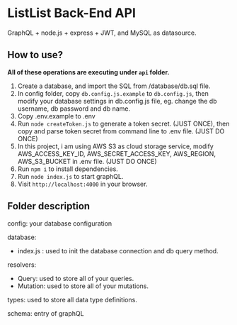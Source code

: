 # ListList Back-End API

 GraphQL + node.js + express + JWT, and MySQL as datasource.

## How to use?

**All of these operations are executing under `api` folder.**

1. Create a database, and import the SQL from /database/db.sql file.
2. In config folder, copy `db.config.js.example` to `db.config.js`, then modify your database settings in db.config.js file, eg. change the db username, db password and db name.
3. Copy .env.example to .env
4. Run `node createToken.js` to generate a token secret. (JUST ONCE), then copy and parse token secret from command line to .env file. (JUST DO ONCE)
5. In this project, i am using AWS S3 as cloud storage service, modify AWS_ACCESS_KEY_ID, AWS_SECRET_ACCESS_KEY, AWS_REGION, AWS_S3_BUCKET in .env file. (JUST DO ONCE)
6. Run `npm i` to install dependencies.
7. Run `node index.js` to start graphQL.
8. Visit `http://localhost:4000` in your browser.

## Folder description

config: your database configuration

database:
  - index.js : used to init the database connection and db query method.

resolvers:
  - Query: used to store all of your queries.
  - Mutation: used to store all of your mutations.

types: used to store all data type definitions.

schema: entry of graphQL 